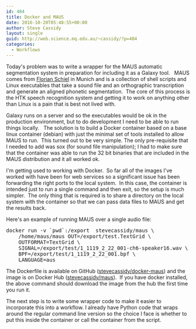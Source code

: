 ```yaml
---
id: 484
title: Docker and MAUS
date: 2016-10-20T05:48:55+00:00
author: Steve Cassidy
layout: single
guid: http://web.science.mq.edu.au/~cassidy/?p=484
categories:
  - Workflows
---
```

Today's problem was to write a wrapper for the MAUS automatic segmentation system in preparation for including it as a Galaxy tool.   MAUS comes from [Florian Schiel](https://www.phonetik.uni-muenchen.de/institut/mitarbeiter/schiel/Schiel.html) in Munich and is a collection of shell scripts and Linux executables that take a sound file and an orthographic transcription and generate an aligned phonetic segmentation.  The core of this process is the HTK speech recognition system and getting it to work on anything other than Linux is a pain that is best not lived with. <!--more-->

Galaxy runs on a server and so the executables would be ok in the production environment, but to do development I need to be able to run things locally.   The solution is to build a Docker container based on a base linux container (debian) with just the minimal set of tools installed to allow MAUS to run.  This turned out to be very simple. The only pre-requisite that I needed to add was sox (for sound file manipulation); I had to make sure that the container was able to run the 32 bit binaries that are included in the MAUS distribution and it all worked ok.

I'm getting used to working with Docker.  So far all of the images I've worked with have been for web services so a significant issue has been forwarding the right ports to the local system.  In this case, the container is intended just to run a single command and then exit, so the setup is much simpler.  The only thing that is required is to share a directory on the local system with the container so that we can pass data files to MAUS and get the results back.

Here's an example of running MAUS over a single audio file:

<pre>docker run -v <span class="pl-s"><span class="pl-pds">`</span><span class="pl-c1">pwd</span><span class="pl-pds">`</span></span>:/export  stevecassidy/maus \
    /home/maus/maus OUT=/export/test.TextGrid \
    OUTFORMAT=TextGrid \
    SIGNAL=/export/test/1_1119_2_22_001-ch6-speaker16.wav \
    BPF=/export/test/1_1119_2_22_001.bpf \
    LANGUAGE=aus</pre>

The Dockerfile is available on GitHub ([stevecassidy/docker-maus](https://github.com/stevecassidy/docker-maus)) and the image is on Docker Hub ([stevecassidy/maus](https://hub.docker.com/r/stevecassidy/maus/)).  If you have docker installed, the above command should download the image from the hub the first time you run it.

The next step is to write some wrapper code to make it easier to incorporate this into a workflow. I already have Python code that wraps around the regular command line version so the choice I face is whether to put this inside the container or call the container from the script.
